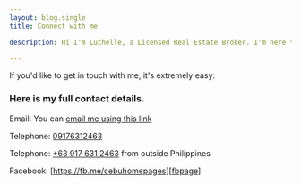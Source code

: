 ```yaml
---
layout: blog.single
title: Connect with me

description: Hi I'm Luchelle, a Licensed Real Estate Broker. I'm here to help you with your real estate needs, whether you want to buy a house or a condo or you want to sell your property. My goal is to make real estates easy for you. Contact me through +639176312463

---
```


If you'd like to get in touch with me, it's extremely easy:

### Here is my full contact details.

Email: You can [email me using this link][email]

Telephone: [09176312463][phone_loc]

Telephone: [+63 917 631 2463][phone_int] from outside Philippines

Facebook: [https://fb.me/cebuhomepages][fbpage]


[email]: mailto:luchelle@cebuhomepages.com
[fbpage]: https://fb.me/cebuhomepages
[phone_loc]: tel:09176312463
[phone_int]: tel:+639176312463
